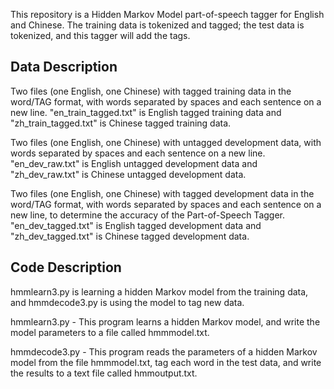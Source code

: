 This repository is a Hidden Markov Model part-of-speech tagger for English and Chinese. The training data is tokenized and tagged; the test data is tokenized, and this tagger will add the tags.

## **Data Description**

Two files (one English, one Chinese) with tagged training data in the word/TAG format, with words separated by spaces and each sentence on a new line. "en_train_tagged.txt" is English tagged training data and "zh_train_tagged.txt" is Chinese tagged training data. 

Two files (one English, one Chinese) with untagged development data, with words separated by spaces and each sentence on a new line. "en_dev_raw.txt" is English untagged development data and "zh_dev_raw.txt" is Chinese untagged development data. 

Two files (one English, one Chinese) with tagged development data in the word/TAG format, with words separated by spaces and each sentence on a new line, to determine the accuracy of the Part-of-Speech Tagger. "en_dev_tagged.txt" is English tagged development data and "zh_dev_tagged.txt" is Chinese tagged development data. 

## **Code Description**

hmmlearn3.py is learning a hidden Markov model from the training data, and hmmdecode3.py is using the model to tag new data.

hmmlearn3.py - This program learns a hidden Markov model, and write the model parameters to a file called hmmmodel.txt.

hmmdecode3.py - This program reads the parameters of a hidden Markov model from the file hmmmodel.txt, tag each word in the test data, and write the results to a text file called hmmoutput.txt.
